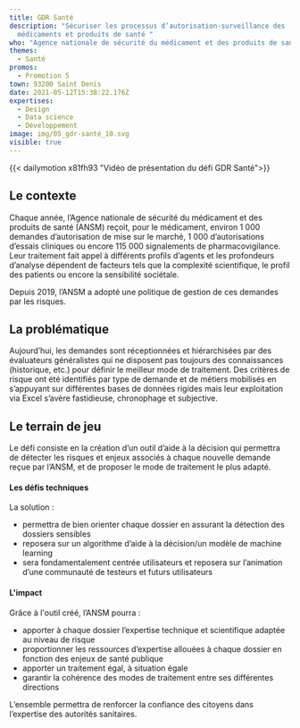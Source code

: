 ```yaml
---
title: GDR Santé
description: "Sécuriser les processus d’autorisation-surveillance des
  médicaments et produits de santé "
who: "Agence nationale de sécurité du médicament et des produits de santé (ANSM) "
themes:
  - Santé
promos:
  - Promotion 5
town: 93200 Saint Denis
date: 2021-05-12T15:38:22.176Z
expertises:
  - Design
  - Data science
  - Développement
image: img/05_gdr-santé_10.svg
visible: true
---
```

{{< dailymotion x81fh93 "Vidéo de présentation du défi GDR Santé">}}

## Le contexte

Chaque année, l’Agence nationale de sécurité du médicament et des produits de santé (ANSM) reçoit, pour le médicament, environ 1 000 demandes d’autorisation de mise sur le marché, 1 000 d’autorisations d’essais cliniques ou encore 115 000 signalements de pharmacovigilance. Leur traitement fait appel à différents profils d’agents et les profondeurs d’analyse dépendent de facteurs tels que la complexité scientifique, le profil des patients ou encore la sensibilité sociétale.

Depuis 2019, l’ANSM a adopté une politique de gestion de ces demandes par les risques.

## La problématique

Aujourd’hui, les demandes sont réceptionnées et hiérarchisées par des évaluateurs généralistes qui ne disposent pas toujours des connaissances (historique, etc.) pour définir le meilleur mode de traitement. Des critères de risque ont été identifiés par type de demande et de métiers mobilisés en s’appuyant sur différentes bases de données rigides mais leur exploitation via Excel s’avère fastidieuse, chronophage et subjective.

## Le terrain de jeu

Le défi consiste en la création d’un outil d’aide à la décision qui permettra de détecter les risques et enjeux associés à chaque nouvelle demande reçue par l’ANSM, et de proposer le mode de traitement le plus adapté.

#### Les défis techniques

La solution :

* permettra de bien orienter chaque dossier en assurant la détection des dossiers sensibles
* reposera sur un algorithme d’aide à la décision/un modèle de machine learning
* sera fondamentalement centrée utilisateurs et reposera sur l’animation d’une communauté de testeurs et futurs utilisateurs

#### L'impact 

Grâce à l'outil créé, l’ANSM pourra :

* apporter à chaque dossier l’expertise technique et scientifique adaptée au niveau de risque
* proportionner les ressources d’expertise allouées à chaque dossier en fonction des enjeux de santé publique
* apporter un traitement égal, à situation égale
* garantir la cohérence des modes de traitement entre ses différentes directions

L’ensemble permettra de renforcer la confiance des citoyens dans l’expertise des autorités sanitaires.